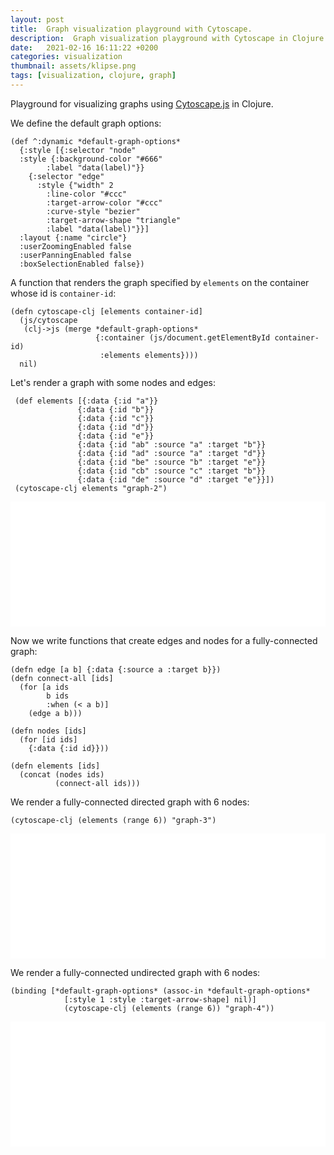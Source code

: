 ```yaml
---
layout: post
title:  Graph visualization playground with Cytoscape.
description:  Graph visualization playground with Cytoscape in Clojure.
date:   2021-02-16 16:11:22 +0200
categories: visualization
thumbnail: assets/klipse.png
tags: [visualization, clojure, graph]
---
```


Playground for visualizing graphs using [Cytoscape.js](https://js.cytoscape.org/) in Clojure.


We define the default graph options:

```klipse
(def ^:dynamic *default-graph-options* 
  {:style [{:selector "node"
  :style {:background-color "#666"
        :label "data(label)"}}
    {:selector "edge"
      :style {"width" 2
        :line-color "#ccc"
        :target-arrow-color "#ccc"
        :curve-style "bezier"
        :target-arrow-shape "triangle"
        :label "data(label)"}}]
  :layout {:name "circle"}
  :userZoomingEnabled false
  :userPanningEnabled false
  :boxSelectionEnabled false}) 
```
 
A function that renders the graph specified by `elements` on the container whose id is `container-id`:

```klipse
(defn cytoscape-clj [elements container-id]
  (js/cytoscape
   (clj->js (merge *default-graph-options*
                   {:container (js/document.getElementById container-id)
                    :elements elements})))
  nil)
```
 
Let's render a graph with some nodes and edges:

```klipse
 (def elements [{:data {:id "a"}}
               {:data {:id "b"}}
               {:data {:id "c"}}
               {:data {:id "d"}}
               {:data {:id "e"}}
               {:data {:id "ab" :source "a" :target "b"}}
               {:data {:id "ad" :source "a" :target "d"}}
               {:data {:id "be" :source "b" :target "e"}}
               {:data {:id "cb" :source "c" :target "b"}}
               {:data {:id "de" :source "d" :target "e"}}])
 (cytoscape-clj elements "graph-2")
```
 
<div id="graph-2" style="width: 100%; height: 200px; background-color: white;">
</div>
 
 
Now we write functions that create edges and nodes for a fully-connected graph:

```klipse
(defn edge [a b] {:data {:source a :target b}})
(defn connect-all [ids]
  (for [a ids
        b ids
        :when (< a b)]
    (edge a b)))

(defn nodes [ids]
  (for [id ids]
    {:data {:id id}}))

(defn elements [ids]
  (concat (nodes ids)
          (connect-all ids)))
```

We render a fully-connected directed graph with 6 nodes:

```klipse
(cytoscape-clj (elements (range 6)) "graph-3")
```
 
<div id="graph-3" style="width: 100%; height: 200px; background-color: white;">
</div>

We render a fully-connected undirected graph with 6 nodes:

```klipse
(binding [*default-graph-options* (assoc-in *default-graph-options*
            [:style 1 :style :target-arrow-shape] nil)]
            (cytoscape-clj (elements (range 6)) "graph-4"))
```
 
<div id="graph-4" style="width: 100%; height: 200px; background-color: white;">
</div>

<script type="text/javascript" async
  src="https://cdnjs.cloudflare.com/ajax/libs/cytoscape/3.18.0/cytoscape.min.js">
</script>


